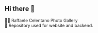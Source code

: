 ## Hi there 👋

🙋‍♀️ Raffaele Celentano Photo Gallery <br>
🌈 Repository used for website and backend.

